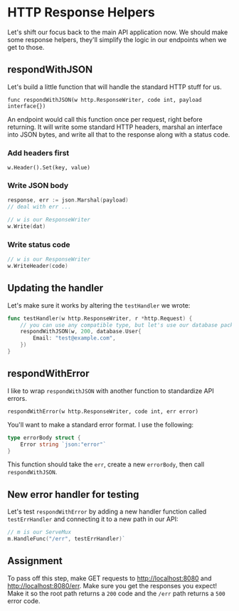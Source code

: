 # HTTP Response Helpers

Let's shift our focus back to the main API application now. We should make some response helpers, they'll simplify the logic in our endpoints when we get to those.

## respondWithJSON

Let's build a little function that will handle the standard HTTP stuff for us.

`func respondWithJSON(w http.ResponseWriter, code int, payload interface{})`

An endpoint would call this function once per request, right before returning. It will write some standard HTTP headers, marshal an interface into JSON bytes, and write all that to the response along with a status code.

### Add headers first

`w.Header().Set(key, value)`

### Write JSON body

```go
response, err := json.Marshal(payload)
// deal with err ...

// w is our ResponseWriter
w.Write(dat)
```

### Write status code

```go
// w is our ResponseWriter
w.WriteHeader(code)
```

## Updating the handler

Let's make sure it works by altering the `testHandler` we wrote:

```go
func testHandler(w http.ResponseWriter, r *http.Request) {
    // you can use any compatible type, but let's use our database package's User type for practice
	respondWithJSON(w, 200, database.User{
		Email: "test@example.com",
	})
}
```

## respondWithError

I like to wrap `respondWithJSON` with another function to standardize API errors.

`respondWithError(w http.ResponseWriter, code int, err error)`

You'll want to make a standard error format. I use the following:

```go
type errorBody struct {
	Error string `json:"error"`
}
```

This function should take the `err`, create a new `errorBody`, then call `respondWithJSON`.

## New error handler for testing

Let's test `respondWithError` by adding a new handler function called `testErrHandler` and connecting it to a new path in our API:

```go
// m is our ServeMux
m.HandleFunc("/err", testErrHandler)`
```

## Assignment

To pass off this step, make GET requests to [http://localhost:8080](http://localhost:8080) and [http://localhost:8080/err](http://localhost:8080/err). Make sure you get the responses you expect! Make it so the root path returns a `200` code and the `/err` path returns a `500` error code.
